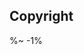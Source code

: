 <!-- ## Them Questions

User interaction is important in the modern day applications. `reloquent` is an eloquent way to do this.

[![Why you asking all them questions](http://img.youtube.com/vi/C1pkVrHKDik/0.jpg)](http://www.youtube.com/watch?v=C1pkVrHKDik) -->

## Copyright

<Footer />

%~ -1%